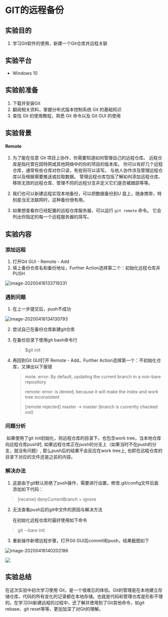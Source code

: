 # GIT的远程备份

## 实验目的

1. 学习Git软件的使用，新建一个Git仓库并远程关联

## 实验平台

- Windows 10

  

## 实验前准备

1. 下载并安装Git
2. 翻阅相关资料，掌握分布式版本控制系统 Git 的基础知识
3. 查找 Git 的使用教程，熟悉 Git 命令以及 Git GUI 的使用



## 实验背景

#### Remote

1. 为了能在任意 Git 项目上协作，你需要知道如何管理自己的远程仓库。 远程仓库是指托管在因特网或其他网络中的你的项目的版本库。 你可以有好几个远程仓库，通常有些仓库对你只读，有些则可以读写。 与他人协作涉及管理远程仓库以及根据需要推送或拉取数据。 管理远程仓库包括了解如何添加远程仓库、移除无效的远程仓库、管理不同的远程分支并定义它们是否被跟踪等等。 

2. 我们也可以新建远程实现本地备份，可以把数据备份到U 盘上，随身携带，特别是当无法联网时，这种备份很有用。
3. 如果想查看你已经配置的远程仓库服务器，可以运行 `git remote` 命令。 它会列出你指定的每一个远程服务器的简写。 



## 实验内容

### 添加远程

1. 打开Git GUI - Remote - Add
2. 填上备份仓库名和备份地址，Further Action选择第二个：初始化远程仓库并PUSH

![image-20200416133719331](C:\Users\杨道潮\AppData\Roaming\Typora\typora-user-images\image-20200416133719331.png)

### 遇到问题

1. 在上一步提交后，push不成功

![image-20200416134130793](C:\Users\杨道潮\AppData\Roaming\Typora\typora-user-images\image-20200416134130793.png)

2. 尝试自己在备份仓库新建git仓库

3. 在备份目录下使用git bash命令行

   > $git init

4. 再回到Git GUI打开 Remote - Add，Further Action选择第一个：不初始化仓库，又弹出以下报错

   > mote: error: By default, updating the current branch in a non-bare repository
   >
   > remote: error: is denied, because it will make the index and work tree inconsistent
   >
   > [remote rejected] master -> master (branch is currently checked out)

### 问题分析

​	如果使用了git init初始化，则远程仓库的目录下，也包含work tree，当本地仓库向远程仓库push时, 如果远程仓库正在push的分支上（如果当时不在push的分支，就没有问题）, 那么push后的结果不会反应在work tree上,  也即在远程仓库的目录下对应的文件还是之前的内容。

### 解决办法

1. 这是由于git默认拒绝了push操作，需要进行设置，修改.git/config文件后面添加如下代码：

> [receive]
> denyCurrentBranch = ignore

2. 无法查看push后的git中文件的原因与解决方法

   在初始化远程仓库时最好使用如下命令

> git --bare init

3. 重新操作新增远程步骤，打开Git GUI后commit和push，结果截图如下

![image-20200416140202186](C:\Users\杨道潮\AppData\Roaming\Typora\typora-user-images\image-20200416140202186.png)

![](C:\Users\杨道潮\Desktop\Snipaste_2020-04-16_13-21-10.png)



## 实验总结

在这次实验中初次学习使用 Git，是一个很难忘的体验。Git的管理是在本地建立存储仓库，代码的所有变化的记录都在本地存储。也就是代码和管理仓库是形影不理的。在学习Git新建远程的过程中，还了解并使用到了Git其他命令，如git rebase、git reset等等，更加加深了对Git的理解。